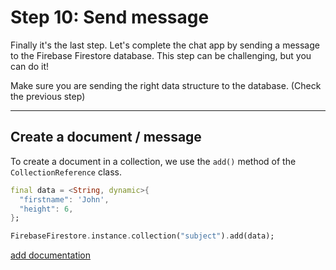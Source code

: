 # Step 10: Send message

Finally it's the last step. Let's complete the chat app by sending a message to the Firebase Firestore database. This step can be challenging, but you can do it!

Make sure you are sending the right data structure to the database. (Check the previous step)

---

## Create a document / message

To create a document in a collection, we use the `add()` method of the `CollectionReference` class.

```dart
final data = <String, dynamic>{
  "firstname": 'John',
  "height": 6,
};

FirebaseFirestore.instance.collection("subject").add(data);
```

[add documentation](https://pub.dev/documentation/cloud_firestore/latest/cloud_firestore/CollectionReference/add.html)
